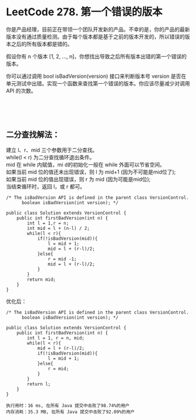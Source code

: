 #    LeetCode 278. 第一个错误的版本

你是产品经理，目前正在带领一个团队开发新的产品。不幸的是，你的产品的最新版本没有通过质量检测。由于每个版本都是基于之前的版本开发的，所以错误的版本之后的所有版本都是错的。</br>

假设你有 n 个版本 [1, 2, ..., n]，你想找出导致之后所有版本出错的第一个错误的版本。</br>

你可以通过调用 bool isBadVersion(version) 接口来判断版本号 version 是否在单元测试中出错。实现一个函数来查找第一个错误的版本。你应该尽量减少对调用 API 的次数。</br>

</br></br></br>

##    二分查找解法：
建立 l、r、mid 三个参数用于二分查找。 </br>
while(l < r) 为二分查找循环退出条件。 </br>
mid 在 while 内赋值，mi d的初始化一般在 while 外面可以节省空间。 </br>
如果当前 mid 位的值还未出现错误，则 l 为 mid+1 (因为不可能是mid位了); </br>
如果当前 mid 位的值出现错误，则 r 为 mid (因为可能是mid位); </br>
当结束循环时，返回 l，或 r 都可。 </br>
```
/* The isBadVersion API is defined in the parent class VersionControl.
      boolean isBadVersion(int version); */

public class Solution extends VersionControl {
    public int firstBadVersion(int n) {
        int l = 1,r = n;
        int mid = l + (n-l) / 2;
        while(l < r){
            if(!isBadVersion(mid)){
                l = mid + 1;
                mid = l + (r-l)/2;
            }else{
                r = mid -1;
                mid = l + (r-l)/2;
            }
        }
        return mid;
    }
}
```
优化后：
```
/* The isBadVersion API is defined in the parent class VersionControl.
      boolean isBadVersion(int version); */

public class Solution extends VersionControl {
    public int firstBadVersion(int n) {
        int l = 1, r = n, mid;
        while(l < r){
            mid = l + (r-l)/2;
            if(!isBadVersion(mid)){
                l = mid + 1;
            }else{
                r = mid;
            }
        }
        return l;
    }
}
```
```
执行用时：16 ms, 在所有 Java 提交中击败了98.74%的用户
内存消耗：35.3 MB, 在所有 Java 提交中击败了92.09%的用户
```
